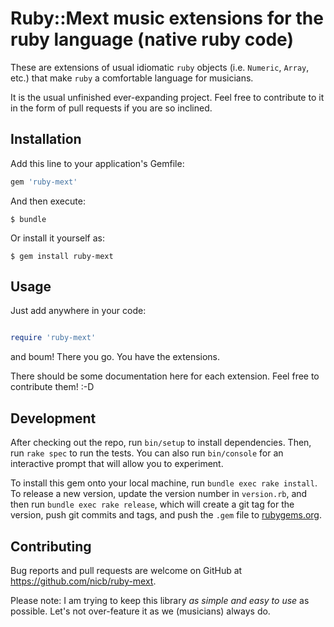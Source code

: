 # Ruby::Mext music extensions for the ruby language (native ruby code)

These are extensions of usual idiomatic `ruby` objects (i.e. `Numeric`,
`Array`, etc.) that make `ruby` a comfortable language for musicians.

It is the usual unfinished ever-expanding project. Feel free to contribute to
it in the form of pull requests if you are so inclined.

## Installation

Add this line to your application's Gemfile:

```ruby
gem 'ruby-mext'
```

And then execute:

    $ bundle

Or install it yourself as:

    $ gem install ruby-mext

## Usage

Just add anywhere in your code:

```ruby

require 'ruby-mext'
```

and boum! There you go. You have the extensions.

There should be some documentation here for each extension. Feel free to
contribute them! :-D

## Development

After checking out the repo, run `bin/setup` to install dependencies. Then, run `rake spec` to run the tests. You can also run `bin/console` for an interactive prompt that will allow you to experiment.

To install this gem onto your local machine, run `bundle exec rake install`. To release a new version, update the version number in `version.rb`, and then run `bundle exec rake release`, which will create a git tag for the version, push git commits and tags, and push the `.gem` file to [rubygems.org](https://rubygems.org).

## Contributing

Bug reports and pull requests are welcome on GitHub at https://github.com/nicb/ruby-mext.

Please note: I am trying to keep this library *as simple and easy to use* as
possible. Let's not over-feature it as we (musicians) always do.
